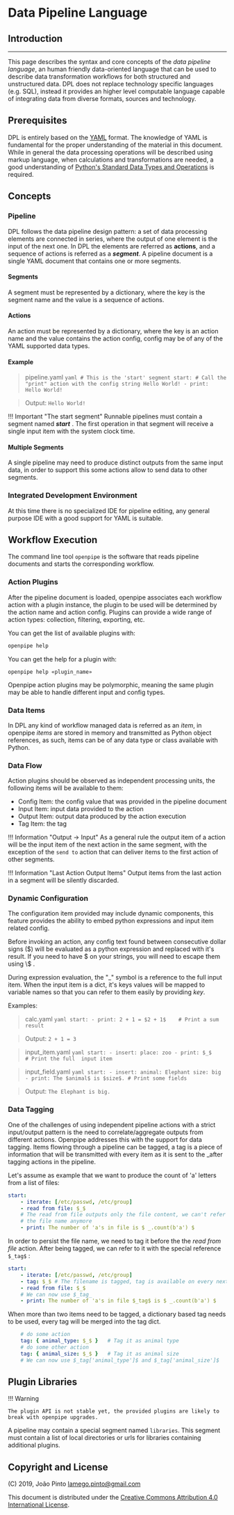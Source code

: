 # Data Pipeline Language

## Introduction
---------------
This page describes the syntax and core concepts of the *data pipeline language*, an human friendly data-oriented language that can be used to describe data transformation workflows for both structured and unstructured data. DPL does not replace technology specific languages (e.g. SQL), instead it  provides an higher level computable language capable of integrating data from diverse formats, sources and technology.

## Prerequisites
DPL is entirely based on the [YAML] format. The knowledge of YAML is fundamental for the proper understanding of the material in this document. While in general the data processing operations will be described using markup language, when calculations and transformations are needed, a good understanding of [Python's Standard Data Types and Operations][python_std_types] is required.

## Concepts

### Pipeline
DPL follows the data pipeline design pattern: a set of data processing elements are connected in series, where the output of one element is the input of the next one.
In DPL the elements are referred as **actions**, and a sequence of actions is referred as a ***segment***. A pipeline document is a single YAML document that contains one or more segments.

#### Segments
A segment must be represented by a dictionary, where the key is the segment name and the value is a sequence of actions.

#### Actions
An action must be represented by a dictionary, where the key is an action name and the value contains the action config, config may be of any of the YAML supported data types.

#### Example

> pipeline.yaml
    ```yaml
    # This is the 'start' segment
    start:
        # Call the "print" action with the config string Hello World!
        - print: Hello World!
    ```

> Output:
    ```
    Hello World!
    ```

!!! Important "The start segment"
    Runnable pipelines must contain a segment named ***start*** . The first operation in that segment will receive a single input item with the system clock time.

#### Multiple Segments
A single pipeline may need to produce distinct outputs from the same input data, in order to support this some actions allow to send data to other segments.

### Integrated Development Environment
At this time there is no specialized IDE for pipeline editing, any general purpose IDE with a good support for YAML is suitable.

## Workflow Execution

The command line tool `openpipe` is the software that reads pipeline documents and starts the corresponding workflow.

### Action Plugins
After the pipeline document is loaded, openpipe associates each workflow action with a plugin instance, the plugin to be used will be determined by the action name and action config.  Plugins can provide a wide range of action types: collection, filtering, exporting, etc.

You can get the list of available plugins with:
```sh
openpipe help
```

You can get the help for a plugin with:
```
openpipe help «plugin_name»
```

Openpipe action plugins may be polymorphic, meaning the same plugin may be able to handle different input and config types.

### Data Items
In DPL any kind of workflow managed data is referred as an _item_, in openpipe _items_ are stored in memory and transmitted as Python object references, as such, items can be of any data type or class available with Python.

### Data Flow

Action plugins should be observed as independent processing units, the following items will be available to them:

- Config Item: the config value that was provided in the pipeline document
- Input Item: input data provided to the action
- Output Item: output data produced by the action execution
- Tag Item: the tag

!!! Information "Output -> Input"
    As a general rule the output item of a action will be the input item of the next action in the same segment, with the exception of the `send to` action that can deliver items to the first action of other segments.

!!! Information "Last Action Output Items"
    Output items from the last action in a segment will be silently discarded.


### Dynamic Configuration

The configuration item provided may include dynamic components, this feature provides the ability to embed python expressions and input item related config.

Before invoking an action, any config text found between consecutive dollar signs ($) will be evaluated as a python expression and replaced with it's result. If you need to have $ on your strings, you will need to escape them using \\$ .

During expression evaluation, the "_" symbol is a reference to the full input item. When the input item is a dict, it's keys values will be mapped to variable names so that you can refer to them easily by providing $key$.


Examples:
> calc.yaml
    ```yaml
    start:
        - print: 2 + 1 = $2 + 1$    # Print a sum result
    ```

> Output:
    ```
    2 + 1 = 3
    ```

> input_item.yaml
    ```yaml
    start:
        - insert:
            place: zoo
        - print: $_$    # Print the full  input item
    ```

> input_field.yaml
    ```yaml
    start:
        - insert:
            animal: Elephant
            size: big
        - print: The $animal$ is $size$. # Print some fields
    ```


> Output:
    ```
    The Elephant is big.
    ```

### Data Tagging

One of the challenges of using independent pipeline actions with a strict input/output pattern is the need to correlate/aggregate outputs from different actions. Openpipe addresses this with the support for data tagging. Items flowing through a pipeline can be tagged, a tag is a piece of information that will be transmitted with every item as it is sent to the _after tagging actions in the pipeline.

Let's assume as example that we want to produce the count of 'a' letters from a list of files:
```yaml
start:
    - iterate: [/etc/passwd, /etc/group]
    - read from file: $_$
    # The read from file outputs only the file content, we can't refer to
    # the file name anymore
    - print: The number of 'a's in file is $ _.count(b'a') $
```
In order to persist the file name, we need to tag it before the the _read from file_ action.  After being tagged, we can refer to it with the special reference `$_tag$` :
```yaml
start:
    - iterate: [/etc/passwd, /etc/group]
    - tag: $_$ # The filename is tagged, tag is available on every next action
    - read from file: $_$
    # We can now use $_tag_
    - print: The number of 'a's in file $_tag$ is $ _.count(b'a') $
```

When more than two items need to be tagged, a dictionary based tag needs to be used, every tag will be merged into the tag dict.

```yaml
    # do some action
    tag: { animal_type: $_$ }   # Tag it as animal type
    # do some other action
    tag: { animal_size: $_$ }   # Tag it as animal size
    # We can now use $_tag['animal_type']$ and $_tag['animal_size']$
```


## Plugin Libraries

!!! Warning

    The plugin API is not stable yet, the provided plugins are likely to break with openpipe upgrades.


A pipeline may contain a special segment named `libraries`. This segment must contain a list of local directories or urls for libraries containing additional plugins.

## Copyright and License

(C) 2019, João Pinto <lamego.pinto@gmail.com>

This document is distributed under the [Creative Commons Attribution 4.0 International License].

[YAML]: http://yaml.org/spec/1.1/
[python_std_types]: https://docs.python.org/3/library/stdtypes.html
[openpipe tool]: /OpenpipeTool

[Creative Commons Attribution 4.0 International License]: https://creativecommons.org/licenses/by/4.0/
